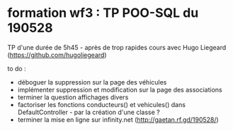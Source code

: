 # formation wf3 : TP POO-SQL du 190528

TP d'une durée de 5h45 -
après de trop rapides cours avec Hugo Liegeard (https://github.com/hugoliegeard)

to do :
- déboguer la suppression sur la page des véhicules
- implémenter suppression et modification sur la page des associations
- terminer la question affichages divers
- factoriser les fonctions conducteurs() et vehicules() dans DefaultController - par la création d'une classe ?
- terminer la mise en ligne sur infinity.net (http://gaetan.rf.gd/190528/)
